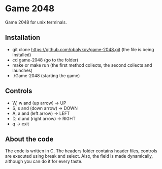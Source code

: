 # Game 2048

Game 2048 for unix terminals.

## Installation

+ git clone https://github.com/pbalykov/game-2048.git
  (the file is being installed)
+ cd game-2048 (go to the folder)
+ make or make run
 (the first method collects, the second collects and launches)
+ ./Game-2048
  (starting the game)


## Controls

+ W, w and (up arrow) -> UP
+ S, s and (down arrow) -> DOWN
+ A, a and (left arrow) -> LEFT
+ D, d and (right arrow) -> RIGHT
+ q -> exit


## About the code

The code is written in C. The headers folder contains header files, controls are executed using break and select. 
Also, the field is made dynamically, although you can do it for every taste.
